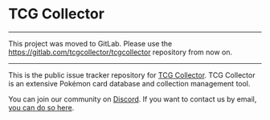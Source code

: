 # TCG Collector

---

This project was moved to GitLab.
Please use the https://gitlab.com/tcgcollector/tcgcollector repository from now on.

---

This is the public issue tracker repository for [TCG Collector](https://www.tcgcollector.com/).
TCG Collector is an extensive Pokémon card database and collection management tool.

You can join our community on [Discord](https://discord.gg/jJZm5KG).
If you want to contact us by email, [you can do so here](https://www.tcgcollector.com/contact).
